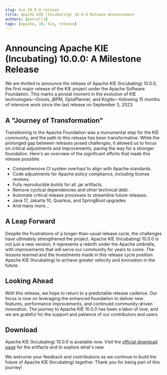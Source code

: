 ```yaml
---
slug: kie_10_0_0_release
title: Apache KIE (Incubating) 10.0.0 Release Announcement
authors: [porcelli]
tags: [apache, 10, kie, release]
---
```


# Announcing Apache KIE (Incubating) 10.0.0: A Milestone Release

We are thrilled to announce the release of Apache KIE (Incubating) 10.0.0, the first major release of the KIE project under the Apache Software Foundation. This marks a pivotal moment in the evolution of KIE technologies—Drools, jBPM, OptaPlanner, and Kogito—following 15 months of intensive work since the last release on September 5, 2023.

## A "Journey of Transformation"

Transitioning to the Apache Foundation was a monumental step for the KIE community, and the path to this release has been transformative. While the prolonged gap between releases posed challenges, it allowed us to focus on critical adjustments and improvements, paving the way for a stronger foundation. Here's an overview of the significant efforts that made this release possible:

- Comprehensive CI system overhaul to align with Apache standards.
- Code adjustments for Apache policy compliance, including license reviews.
- Fully reproducible builds for all .jar artifacts.
- Remove cyclical dependencies and other technical debt.
- Automate critical release processes to streamline future releases.
- Java 17, Jakarta 10, Quarkus, and SpringBoot upgrades
- And many more...

## A Leap Forward

Despite the frustrations of a longer-than-usual release cycle, the challenges have ultimately strengthened the project. Apache KIE (Incubating) 10.0.0 is not just a new version; it represents a rebirth under the Apache umbrella, with improvements that will serve our community for years to come. The lessons learned and the investments made in this release cycle position Apache KIE (Incubating) to achieve greater velocity and innovation in the future.

## Looking Ahead

With this release, we hope to return to a predictable release cadence. Our focus is now on leveraging the enhanced foundation to deliver new features, performance improvements, and continued community-driven innovation. The journey to Apache KIE 10.0.0 has been a labor of love, and we are grateful for the support and patience of our contributors and users.

## Download

Apache KIE (Incubating) 10.0.0 is available now. Visit the [official download page](/docs/start/download) for the artifacts and to explore what's new.

We welcome your feedback and contributions as we continue to build the future of Apache KIE (Incubating) together. Thank you for being part of this journey!
